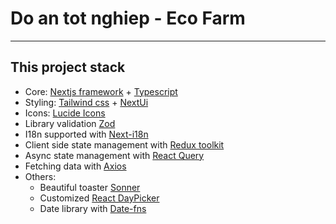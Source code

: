 # Do an tot nghiep - Eco Farm

---

## This project stack

- Core: [Nextjs framework](https://nextjs.org/) + [Typescript](https://www.typescriptlang.org/)
- Styling: [Tailwind css](https://tailwindcss.com/) + [NextUi](https://nextui.org/)
- Icons: [Lucide Icons](https://lucide.dev/icons/)
- Library validation [Zod](https://zod.dev/)
- I18n supported with [Next-i18n](https://github.com/i18next/next-i18next)
- Client side state management with [Redux toolkit](https://redux-toolkit.js.org/)
- Async state management with [React Query](https://tanstack.com/query/latest)
- Fetching data with [Axios](https://axios-http.com/)
- Others:
  - Beautiful toaster [Sonner](https://sonner.emilkowal.ski/)
  - Customized [React DayPicker](https://react-day-picker.js.org/)
  - Date library with [Date-fns](https://date-fns.org/)
